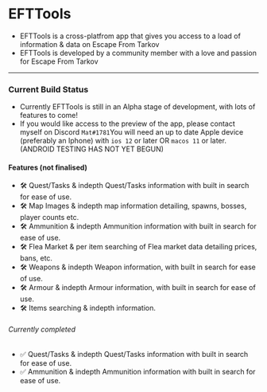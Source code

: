 # EFTTools
- EFTTools is a cross-platfrom app that gives you access to a load of information & data on Escape From Tarkov
- EFTTools is developed by a community member with a love and passion for Escape From Tarkov
---
### Current Build Status
- Currently EFTTools is still in an Alpha stage of development, with lots of features to come!
- If you would like access to the preview of the app, please contact myself on Discord `Mat#1781`You will need an up to date Apple device (preferably an Iphone) with `ios 12` or later OR `macos 11` or later. (ANDROID TESTING HAS NOT YET BEGUN)

#### Features (not finalised)
- 🛠 Quest/Tasks & indepth Quest/Tasks information with built in search for ease of use.
- 🛠 Map Images & indepth map information detailing, spawns, bosses, player counts etc.
- 🛠 Ammunition & indepth Ammunition information with built in search for ease of use.
- 🛠 Flea Market & per item searching of Flea market data detailing prices, bans, etc.
- 🛠 Weapons & indepth Weapon information, with built in search for ease of use.
- 🛠 Armour & indepth Armour information, with built in search for ease of use.
- 🛠 Items searching & indepth information.
###### Currently completed
- ✅ Quest/Tasks & indepth Quest/Tasks information with built in search for ease of use.
- ✅ Ammunition & indepth Ammunition information with built in search for ease of use.

